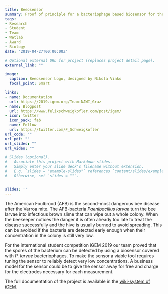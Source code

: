 ```yaml
---
title: Beeosensor
summary: Proof of principle for a bacteriophage based biosensor for the detection of American Foulbrood.
tags:
- Research
- Student
- Team
- Wetlab
- Award
- Biology
date: "2019-04-27T00:00:00Z"

# Optional external URL for project (replaces project detail page).
external_link: ""

image:
  caption: Beeosensor Logo, designed by Nikola Vinko
  focal_point: Smart

links:
- name: Documentation
  url: https://2019.igem.org/Team:NAWI_Graz
- name: Blogpost
  url: https://www.felixschweigkofler.com/post/igem/
- icon: twitter
  icon_pack: fab
  name: Follow
  url: https://twitter.com/F_Schweigkofler
url_code: ""
url_pdf: ""
url_slides: ""
url_video: ""

# Slides (optional).
#   Associate this project with Markdown slides.
#   Simply enter your slide deck's filename without extension.
#   E.g. `slides = "example-slides"` references `content/slides/example-slides.md`.
#   Otherwise, set `slides = ""`.


slides: ''
---
```

The American Foulbrood (AFB) is the second-most dangerous bee disease after the Varroa mite. The AFB-bacteria _Paenibacillus larvae_ turn the bee larvae into infectious brown slime that can wipe out a whole colony. When the beekeeper notices the danger it is often already too late to treat the disease successfully and the hive is usually burned to avoid spreading. This can be avoided if the bacteria are detected early enough when their concentration in the colony is still very low.

For the international student competition iGEM 2019 our team proved that the spores of the bacterium can be detected by using a biosensor covered with _P. larvae_ bacteriophages. To make the sensor a viable tool requires tuning the sensor to reliably detect very low concentrations. A business model for the sensor could be to give the sensor away for free and charge for the electrodes necessary for each measurement.

The full documentation of the project is available in the [wiki-system of iGEM](https://2019.igem.org/Team:NAWI_Graz).

